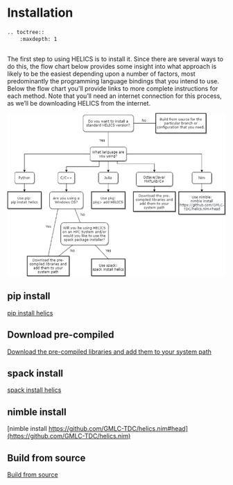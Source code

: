 # Installation

```eval_rst
.. toctree::
    :maxdepth: 1
    

```

The first step to using HELICS is to install it. Since there are several ways to do this, the flow chart below provides some insight into what approach is likely to be the easiest depending upon a number of factors, most predominantly the programming language bindings that you intend to use. Below the flow chart you'll provide links to more complete instructions for each method. Note that you’ll need an internet connection for this process, as we’ll be downloading HELICS from the internet. 

![](./images/install-decision-tree.png)


## pip install
[pip install helics](https://python.helics.org/)

## Download pre-compiled
[Download the pre-compiled libraries and add them to your system path](./installing_the_pre_compiled_libraries.md)

## spack install
[spack install helics](./spack.md)

## nimble install
[nimble install https://github.com/GMLC-TDC/helics.nim#head](https://github.com/GMLC-TDC/helics.nim)

## Build from source
[Build from source](./build_from_source.md)